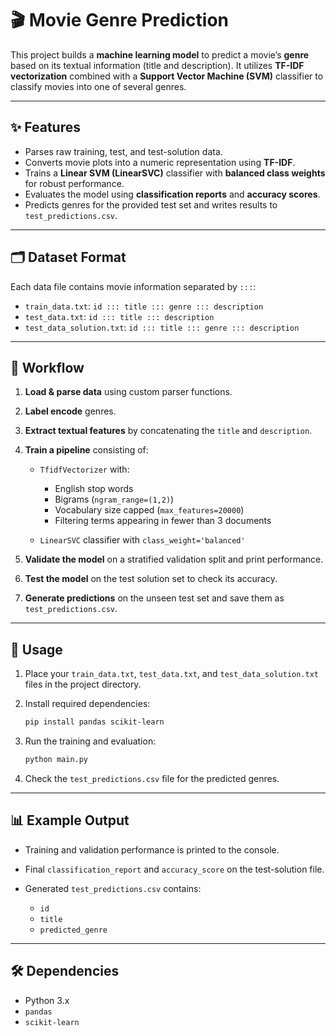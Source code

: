 # 🎬 Movie Genre Prediction

This project builds a **machine learning model** to predict a movie’s **genre** based on its textual information (title and description). It utilizes **TF-IDF vectorization** combined with a **Support Vector Machine (SVM)** classifier to classify movies into one of several genres.

---

## ✨ Features

* Parses raw training, test, and test-solution data.
* Converts movie plots into a numeric representation using **TF-IDF**.
* Trains a **Linear SVM (LinearSVC)** classifier with **balanced class weights** for robust performance.
* Evaluates the model using **classification reports** and **accuracy scores**.
* Predicts genres for the provided test set and writes results to `test_predictions.csv`.

---

## 🗂️ Dataset Format

Each data file contains movie information separated by `:::`:

* `train_data.txt`: `id ::: title ::: genre ::: description`
* `test_data.txt`: `id ::: title ::: description`
* `test_data_solution.txt`: `id ::: title ::: genre ::: description`

---

## 🧠 Workflow

1. **Load & parse data** using custom parser functions.
2. **Label encode** genres.
3. **Extract textual features** by concatenating the `title` and `description`.
4. **Train a pipeline** consisting of:

   * `TfidfVectorizer` with:

     * English stop words
     * Bigrams (`ngram_range=(1,2)`)
     * Vocabulary size capped (`max_features=20000`)
     * Filtering terms appearing in fewer than 3 documents
   * `LinearSVC` classifier with `class_weight='balanced'`
5. **Validate the model** on a stratified validation split and print performance.
6. **Test the model** on the test solution set to check its accuracy.
7. **Generate predictions** on the unseen test set and save them as `test_predictions.csv`.

---

## 🚀 Usage

1. Place your `train_data.txt`, `test_data.txt`, and `test_data_solution.txt` files in the project directory.
2. Install required dependencies:

   ```bash
   pip install pandas scikit-learn
   ```
3. Run the training and evaluation:

   ```bash
   python main.py
   ```
4. Check the `test_predictions.csv` file for the predicted genres.

---

## 📊 Example Output

* Training and validation performance is printed to the console.
* Final `classification_report` and `accuracy_score` on the test-solution file.
* Generated `test_predictions.csv` contains:

  * `id`
  * `title`
  * `predicted_genre`

---

## 🛠️ Dependencies

* Python 3.x
* `pandas`
* `scikit-learn`
